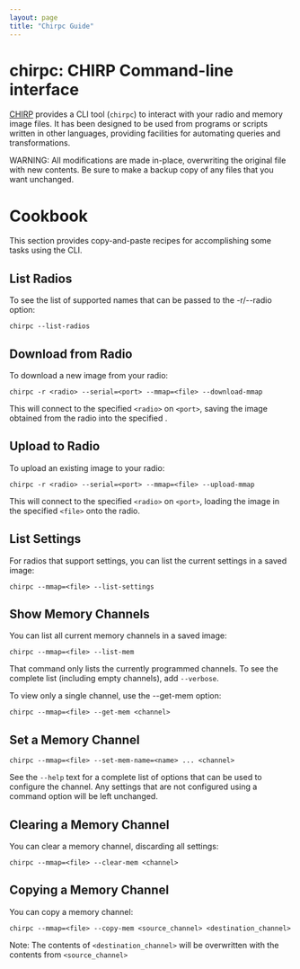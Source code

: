 ```yaml
---
layout: page
title: "Chirpc Guide"
---
```


chirpc: CHIRP Command-line interface
====================================

[CHIRP](http://chirp.danplanet.com) provides a CLI tool (`chirpc`) to interact with your radio and
memory image files.  It has been designed to be used from programs or
scripts written in other languages, providing facilities for automating
queries and transformations.


WARNING: All modifications are made in-place, overwriting the original
file with new contents.  Be sure to make a backup copy of any files
that you want unchanged.

Cookbook
========

This section provides copy-and-paste recipes for accomplishing some
tasks using the CLI.


List Radios
-----------

To see the list of supported <radio> names that can be passed to the
-r/--radio option:

    chirpc --list-radios


Download from Radio
-------------------

To download a new image from your radio:

    chirpc -r <radio> --serial=<port> --mmap=<file> --download-mmap

This will connect to the specified `<radio>` on `<port>`, saving the image
obtained from the radio into the specified <file>.


Upload to Radio
---------------

To upload an existing image to your radio:

    chirpc -r <radio> --serial=<port> --mmap=<file> --upload-mmap

This will connect to the specified `<radio>` on `<port>`, loading the image
in the specified `<file>` onto the radio.


List Settings
-------------

For radios that support settings, you can list the current settings
in a saved image:

    chirpc --mmap=<file> --list-settings


Show Memory Channels
--------------------

You can list all current memory channels in a saved image:

    chirpc --mmap=<file> --list-mem

That command only lists the currently programmed channels.  To see the
complete list (including empty channels), add `--verbose`.

To view only a single channel, use the --get-mem option:

    chirpc --mmap=<file> --get-mem <channel>


Set a Memory Channel
--------------------

    chirpc --mmap=<file> --set-mem-name=<name> ... <channel>

See the `--help` text for a complete list of options that can be used
to configure the channel.  Any settings that are not configured using
a command option will be left unchanged.


Clearing a Memory Channel
-------------------------

You can clear a memory channel, discarding all settings:

    chirpc --mmap=<file> --clear-mem <channel>


Copying a Memory Channel
------------------------

You can copy a memory channel:

    chirpc --mmap=<file> --copy-mem <source_channel> <destination_channel>

Note: The contents of `<destination_channel>` will be overwritten with
the contents from `<source_channel>`
